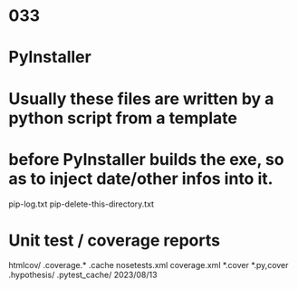 # 033
# PyInstaller
#  Usually these files are written by a python script from a template
#  before PyInstaller builds the exe, so as to inject date/other infos into it.
pip-log.txt
pip-delete-this-directory.txt

# Unit test / coverage reports
htmlcov/
.coverage.*
.cache
nosetests.xml
coverage.xml
*.cover
*.py,cover
.hypothesis/
.pytest_cache/
2023/08/13

